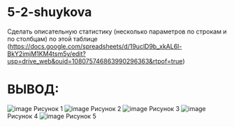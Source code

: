 # 5-2-shuykova
Сделать описательную статистику (несколько параметров по строкам и по столбцам) по этой таблице (https://docs.google.com/spreadsheets/d/19uclD9b_xkAL6l-BkY2imjM1KM4tsm5y/edit?usp=drive_web&ouid=108075746863990296363&rtpof=true)

# ВЫВОД:
![image](https://github.com/user-attachments/assets/a45af1d5-69d3-43ab-b274-58f213377c0e)
Рисунок 1
![image](https://github.com/user-attachments/assets/0c2995cd-d758-48ee-b660-484448b5bcb0)
Рисунок 2
![image](https://github.com/user-attachments/assets/3407d3b2-f251-40a2-a3ce-297ee3dd5cad)
Рисунок 3
![image](https://github.com/user-attachments/assets/41e1ea2a-4828-464e-ad3c-4364608c3d5c)
Рисунок 4
![image](https://github.com/user-attachments/assets/27af50fb-af74-458f-979c-d43734556b34)
Рисунок 5
